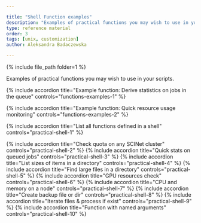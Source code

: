 ```yaml
---

title: "Shell Function examples"
description: "Examples of practical functions you may wish to use in your scripts."
type: reference material
order: 3
tags: [unix, customization]
author: Aleksandra Badaczewska

---
```




{% include file_path folder=1 %}

Examples of practical functions you may wish to use in your scripts.

<div class="usa-accordion">

{% include accordion title="Example function: Derive statistics on jobs in the queue" controls="functions-examples-1" %}
<div id="functions-examples-1" class="accordion_content" hidden markdown="1">


When working on a cluster you need to repeatedly check job statuses and derive statistics to monitor progress and identify any bottlenecks. Instead of typing multiple commands each time, 
you can create a function that encapsulates this entire routine and executes it with a single call. Once saved and stored in a project bash script or configuration file, it can be reused indefinitely by calling its name.


Example shell function to quickly derive statistics on jobs in the queue:

```bash
job_stats() {
    local user=${1:-$USER}          # specify user.name or use $USER as default
    
    # Count running and pending jobs
    running_jobs=$(squeue -u "$user" -t RUNNING | wc -l)
    pending_jobs=$(squeue -u "$user" -t PENDING | wc -l)
    
    # Find the job with the longest running time
    longest_running=$(squeue -u "$user" -o "%A %L %j" --sort=-L | head -n 2 | tail -n 1)
    
    # Find the most recently started job
    most_recent=$(squeue -u "$user" -o "%A %S %j" --sort=-S | head -n 2 | tail -n 1)

    # Display the results
    echo "Running jobs: $((running_jobs - 1))"  # Subtract header line
    echo "Pending jobs: $((pending_jobs - 1))"  # Subtract header line
    echo "Longest-running job: $longest_running"
    echo "Most recently started job: $most_recent"
}

# usage for current user:   job_stats()
# usage for any user:       job_stats() user.name
```
![function job stats]({{ images_path }}/function/function_job_stats.png)

By encapsulating all steps into a single shell function `job_stats` you can quickly get useful statistics such as:
- the total number of running and pending jobs
- the longest-running job
- the most recently started job

Additionally, this function offers flexibility by dynamically generating statistics for the current user (`$USER`) by default, 
while also allowing the option to specify any other user when submitting jobs in a team project.

</div>

{% include accordion title="Example function: Quick resource usage monitoring" controls="functions-examples-2" %}
<div id="functions-examples-2" class="accordion_content" hidden markdown="1">

Here’s a simple but illustrative and useful example for quick resource usage monitoring.

**Aliases** are limited to simple command substitutions, making them useful for quick tasks like displaying system usage:
```bash
alias node_usage='top -b -n1 | head -n 20'
# usage: node_usage
```
![alias node usage]({{ images_path }}/alias/alias_node_usage.png)



In contrast, a shell function like `monitor_cpu` not only integrates multiple system commands (e.g., `top` and `free`) to monitor CPU and memory usage on the current node but also supports argument handling (e.g., allowing users to set custom usage thresholds with each function call) and implements flow-control logic (e.g., using `if` conditions) to trigger warnings and critical alerts based on usage levels.
```bash
monitor_cpu() {
    cpu_warn=${1:-70}            # sets default warning threshold at 70% CPU usage
    cpu_usage=$(top -bn1 | awk '/Cpu\(s\)/ {print 100 - $8}' | cut -d'.' -f1)

    if [ "$cpu_usage" -ge "$cpu_warn" ]; then
        echo -e "\033[1;33mWARNING: CPU Usage at ${cpu_usage}%\033[0m"  # Yellow
    else
        echo "CPU Usage: ${cpu_usage}%"
    fi
}
# usage: monitor_cpu            # uses default warning threshold at 70% CPU usage
# usage: monitor_cpu 50         # uses custom threshold using $1 positional argument
```
![function to monitor cpu]({{ images_path }}/function/function_monitor_cpu.png)

This example demonstrates:
* **[Argument handling](#passing-arguments-to-functions):** Accepts optional CPU thresholds via positional argument ($1).
* **[Error handling](#returning-an-exit-status-code-for-error-handling):** Basic, but detects missing arguments and defaults thresholds to safe values if not provided.
* **[Logic and Conditions](#conditionals-and-loops):** Uses `if` conditions to determine output based on warning thresholds.
* **Workflow integration:*** *Integrates system commands like `top` to extract real-time system data.

</div>

{% include accordion title="List all functions defined in a shell" controls="practical-shell-1" %} 
<div id="practical-shell-1" class="accordion_content" markdown="1" hidden> 

* In Bash, you can list all function names using:
  ```bash
  declare -F | awk '{print $3}'
  ```
  (This outputs only the function names without definitions.)
* Another Bash-specific method to list functions:
  ```bash
  compgen -A function
  ```
  (This is concise and directly outputs function names.)
* To list both function names and their definitions:
  ```bash
  typeset -f
  ```
* To display the definition of a selected function:
  ```bash
  type <function_name>
  ```


</div>
{% include accordion title="Check quota on any SCINet cluster" controls="practical-shell-2" %} 
<div id="practical-shell-2" class="accordion_content" markdown="1" hidden> 

This method works on both Atlas and Ceres, but needs to be added to .bashrc on each separately.

This script unifies the way you check your quota on both SCINet clusters (i.e., same command for Atlas and Ceres).
```bash
check_quota() {
    case "$HOSTNAME" in
        ceres*) my_quotas ;;
        atlas*) quota -s ;;
        *) echo "Hostname does not match Atlas or Ceres." ;;
    esac
}

# usage: check_quota 
```


</div>
{% include accordion title="Quick stats on queued jobs" controls="practical-shell-3" %} 
<div id="practical-shell-3" class="accordion_content" markdown="1" hidden> 

This function offers flexibility by dynamically generating job statistics for the current user (`$USER`) by default, while also allowing the option to specify any other user when submitting jobs in a team project. Returned output includes:
- the total number of running and pending jobs
- the longest-running job
- the most recently started job

```bash
job_stats() {
    local user=${1:-$USER}          # specify user.name or use $USER as default
    
    # Count running and pending jobs
    running_jobs=$(squeue -u "$user" -t RUNNING | wc -l)
    pending_jobs=$(squeue -u "$user" -t PENDING | wc -l)
    
    # Find the job with the longest running time
    longest_running=$(squeue -u "$user" -o "%A %L %j" --sort=-L | head -n 2 | tail -n 1)
    
    # Find the most recently started job
    most_recent=$(squeue -u "$user" -o "%A %S %j" --sort=-S | head -n 2 | tail -n 1)

    # Display the results
    echo "Running jobs: $((running_jobs - 1))"  # Subtract header line
    echo "Pending jobs: $((pending_jobs - 1))"  # Subtract header line
    echo "Longest-running job: $longest_running"
    echo "Most recently started job: $most_recent"
}

# usage for current user:   job_stats()
# usage for any user:       job_stats() user.name
```
![function job_stats]({{ images_path }}/function/function_job_stats.png)



</div>
{% include accordion title="List sizes of items in a directory" controls="practical-shell-4" %} 
<div id="practical-shell-4" class="accordion_content" markdown="1" hidden> 

This checks your /home when no arguments (directory path) are provided
```bash
check_dir_usage() { dir=${1:-~}; du -sh "$dir"/*; }

# usage: check_dir_usage 
# usage: check_dir_usage <directory>
```
- `dir=${1:-~}`: If a directory provided ()`$1`), it will check that directory. Otherwise, it defaults to the home directory (`~`).
-  `du -sh "$dir"/*`: Displays the disk usage of each item in the specified directory.

![function check_dir_usage]({{ images_path }}/function/function_check_dir_usage.png)



</div>
{% include accordion title="Find large files in a directory" controls="practical-shell-5" %} 
<div id="practical-shell-5" class="accordion_content" markdown="1" hidden>  

Find, for example, files larger than 500 MB in the current directory.
```bash
find_large_files() {
    if [ -z "$1" ]; then
        echo "Usage: find_large_files <size> (e.g., 100M, 1G)"
        return 1
    fi

    dir=${2:-.}
    find "$dir" -type f -size +"$1" -exec ls -lh {} \;
}

# usage: find_large_files 500M
# usage: find_large_files 500M <directory> 
```
- `$1`: File size threshold (e.g., 100M, 1G).
  - If no size is specified, a help message will be displayed to guide the user on proper usage.
- `$2`: Directory to search in. If not provided, it defaults to the current directory (`.`).
- `find "$dir"`: Dynamically searches the provided directory.

![function find_large_files]({{ images_path }}/function/function_find_large_files.png)


</div>
{% include accordion title="GPU resources check" controls="practical-shell-6" %} 
<div id="practical-shell-6" class="accordion_content" markdown="1" hidden>  

{% include alert class="warning" content="This works on a GPU node only." %}

This function provides a quick and user-friendly summary of the key resources allocated to an interactive job on an HPC cluster, including CPU cores, memory usage, free memory and GPUs. 
It may help you monitor and optimize your job's performance and resource usage in real time.

```bash
check_interactive_resources() {
    # Step 1: Get interactive jobs for the current user
    job_info=$(squeue -u "$USER" | grep "interact")

    # If no job found, return
    if [ -z "$job_info" ]; then
        echo "No interactive jobs found for the current user."
        return 1
    fi

    # Extract the node name from the NODELIST field (8th column)
    node_name=$(echo "$job_info" | awk '{print $8}')

    # Step 2: Get node details
    node_details=$(scontrol show node="$node_name")

    # Step 3: Extract useful information
    cpu_alloc=$(echo "$node_details" | grep -oP 'CPUAlloc=\K[0-9]+')
    cpu_total=$(echo "$node_details" | grep -oP 'CPUTot=\K[0-9]+')
    mem_alloc=$(echo "$node_details" | grep -oP 'AllocMem=\K[0-9]+')
    mem_total=$(echo "$node_details" | grep -oP 'RealMemory=\K[0-9]+')
    free_mem=$(echo "$node_details" | grep -oP 'FreeMem=\K[0-9]+')
    gpu_alloc=$(echo "$node_details" | grep -oP 'AllocTRES=.*?gres/gpu:[^=]+=*\K[0-9]+' | head -1)
    gpu_total=$(echo "$node_details" | grep -oP 'CfgTRES=.*?gres/gpu:[^=]+=*\K[0-9]+' | head -1)

    # Step 4: Convert memory values from MB to GB
    mem_alloc_gb=$((mem_alloc / 1024))
    mem_total_gb=$((mem_total / 1024))
    free_mem_gb=$((free_mem / 1024))

    # Step 5: Display the user-friendly report
    echo "-------------------------------------------"
    echo "Resource Usage Report for Interactive Job"
    echo "-------------------------------------------"
    echo "Node: $node_name"
    echo "CPU Usage: $cpu_alloc / $cpu_total cores"
    echo "Memory Usage: ${mem_alloc_gb} GB / ${mem_total_gb} GB"
    echo "Free Memory: ${free_mem_gb} GB"
    echo "GPUs Allocated: $gpu_alloc / $gpu_total"
    echo "-------------------------------------------"
}

# usage: check_interactive_resources
```
![function check_interactive_resources]({{ images_path }}/function/function_check_interactive_resources.png)
*How to interpret results?*
- **Node:** The node on which the interactive job is running.
- **CPU Usage:** Shows the number of CPU cores allocated versus the total available.
- **Memory Usage:** Shows the amount of allocated memory versus total memory (in GB).
- **Free Memory:** Displays available memory on the node (in GB).
- **GPUs Allocated:** Shows the number of GPUs currently in use by your job versus the total available on the node.



</div>
{% include accordion title="CPU and memory on a node" controls="practical-shell-7" %} 
<div id="practical-shell-7" class="accordion_content" markdown="1" hidden> 

This function is useful in the interactive session on a compute node.

This code checks CPU and memory usage on the current node and displays them immediately with color-coded output:  
(<span style="color:green;">Normal usage</span> ; <span style="color: yellow; background-color: black;">Warning if usage exceeds a threshold</span> ; <span style="color: red;">Critical if usage is dangerously high</span>)
```bash
monitor_resources() {
    # Thresholds for warnings and critical alerts (can be overridden via user-provided arguments)
    cpu_warn=${1:-70}    # $1 for CPU Warning;  default at 70% CPU usage
    cpu_crit=${2:-90}    # $2 for CPU Critical; default at 90% CPU usage
    mem_warn=${3:-70}    # $3 for Mem Warning;  default at 70% memory usage
    mem_crit=${4:-90}    # $4 for Mem Critical; default at 90% memory usage

    # Get current usage
    cpu_usage=$(top -bn1 | grep "Cpu(s)" | awk '{print 100 - $8}' | cut -d'.' -f1)
    mem_usage=$(free | awk '/Mem:/ {printf("%.0f", $3/$2 * 100)}')

    # Internal function to color output
    color_output() {
        if [ "$1" -ge "$cpu_crit" ] || [ "$2" -ge "$mem_crit" ]; then
            echo -e "\033[1;31mCRITICAL: CPU ${cpu_usage}% | Memory ${mem_usage}%\033[0m"  # Red
        elif [ "$1" -ge "$cpu_warn" ] || [ "$2" -ge "$mem_warn" ]; then
            echo -e "\033[1;33mWARNING: CPU ${cpu_usage}% | Memory ${mem_usage}%\033[0m"  # Yellow
        else
            echo -e "\033[1;32mNORMAL: CPU ${cpu_usage}% | Memory ${mem_usage}%\033[0m"  # Green
        fi
    }
    color_output "$cpu_usage" "$mem_usage"      # Display results
}
```
Run with default thresholds:
```bash
monitor_resources                     # no arguments provided; uses default thresholds
```
Run with custom thresholds (e.g., warning at 50% and critical at 80%):
```bash
monitor_resources 50 80 50 80         # arguments: $1=60 $2=80 $3=60 $4=80
```
![function for resource monitoring]({{ images_path }}/function/function_resource_monitoring.png)

This example demonstrates:
- **Argument handling:** Accepts optional CPU and memory thresholds via arguments (`$1`, `$2`, `$3`, `$4`).
- **Error handling:** Basic, but detects missing arguments and defaults thresholds to safe values if not provided.
- **Workflow integration:** Integrates system commands like `top` and `free` to extract real-time system data.
- **Logic and Conditions:** Uses if conditions to determine output based on warning and critical thresholds.
- **Nested/internal functions:** The main function defines internal functions to handle subtasks like resource checks or formatting. This modular design simplifies maintenance and enhances reusability.



</div>
{% include accordion title="Create backup file or dir" controls="practical-shell-8" %} 
<div id="practical-shell-8" class="accordion_content" markdown="1" hidden> 

Explore an example function depending on your needs:
- [`tar` based (hard-coded) backup:](#redirecting-function-output-to-a-file)  compress a specific file/dir using its absolute path
- [`cp` based (dynamic) backup:](#managing-arguments-effectively) copy any directory from source path (`$1`) to the destination path (`$2`)
- [`tar` based (dynamic) backup:](#defining-a-multi-line-function) compress any directory in a current location to .tar.gz format
- [`tar` based (dynamic) backup with timestamp:](#document-your-functions-to-keep-a-reference-for-future-use) compress any directory and add a date & time tag to the backup name to distinguish historical versions



</div>
{% include accordion title="Iterate files & process if exist" controls="practical-shell-9" %} 
<div id="practical-shell-9" class="accordion_content" markdown="1" hidden> 

This function iterates through the user-provided file arguments using a loop, checks their existence with a conditional, and processes them if found.
```bash
process_files() {
  for file in "$@"; do
    if [ -e "$file" ]; then
      echo "Processing $file"
      # Code your task here
    else
      echo "Warning: $file not found"
    fi
  done
}
# usage: process_files file1.txt file2.txt file3.txt
```


Explore [Using shift for processing variable-length arguments](#using-shift-for-processing-variable-length-arguments) to process a list of aruments one at a time. 
This is useful when you want to perform the same task on all items in the argument list within a single function call.



</div>
{% include accordion title="Function with named arguments" controls="practical-shell-10" %} 
<div id="practical-shell-10" class="accordion_content" markdown="1" hidden> 

Explore [Example: while loop and case](#example-while-loop-and-case), 
if you create a function to provide an interactive menu options for executing different scenarios based on user input. 

You can also create [labeled options/arguments](#argument-examples-3) instead of relying on positional parameters for better readability and maintenance.



</div>
</div>
